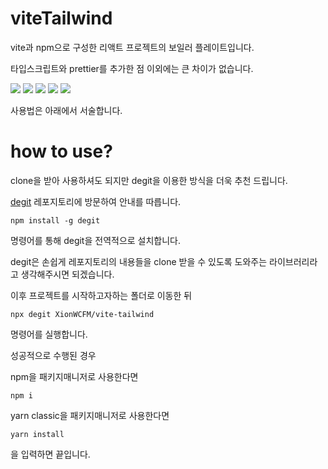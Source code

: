 # viteTailwind

vite과 npm으로 구성한 리액트 프로젝트의 보일러 플레이트입니다.

타입스크립트와 prettier를 추가한 점 이외에는 큰 차이가 없습니다.


<img src="https://img.shields.io/badge/vite-646CFF?style=for-the-badge&logo=vite&logoColor=white">
 
<img src="https://img.shields.io/badge/typescript-3178C6?style=for-the-badge&logo=typescript&logoColor=white">

<img src="https://img.shields.io/badge/react-61DAFB?style=for-the-badge&logo=react&logoColor=white">

<img src="https://img.shields.io/badge/eslint-4B32C3?style=for-the-badge&logo=eslint&logoColor=white">

<img src="https://img.shields.io/badge/prettier-F7B93E?style=for-the-badge&logo=prettier&logoColor=white">


사용법은 아래에서 서술합니다.


# how to use?

clone을 받아 사용하셔도 되지만 degit을 이용한 방식을 더욱 추천 드립니다.

[degit](https://github.com/Rich-Harris/degit) 레포지토리에 방문하여 안내를 따릅니다.


```
npm install -g degit
```

명령어를 통해 degit을 전역적으로 설치합니다.

degit은 손쉽게 레포지토리의 내용들을 clone 받을 수 있도록 도와주는 라이브러리라고 생각해주시면 되겠습니다.

이후 프로젝트를 시작하고자하는 폴더로 이동한 뒤

```
npx degit XionWCFM/vite-tailwind
```

명령어를 실행합니다.

성공적으로 수행된 경우

npm을 패키지매니저로 사용한다면

```
npm i
```

yarn classic을 패키지매니저로 사용한다면
```
yarn install
```
을 입력하면 끝입니다.
